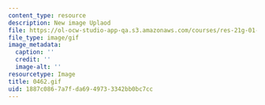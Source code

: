 ```yaml
---
content_type: resource
description: New image Uplaod
file: https://ol-ocw-studio-app-qa.s3.amazonaws.com/courses/res-21g-01-kana-spring-2010/1887c0867a7fda6949733342bb0bc7cc_0462.gif
file_type: image/gif
image_metadata:
  caption: ''
  credit: ''
  image-alt: ''
resourcetype: Image
title: 0462.gif
uid: 1887c086-7a7f-da69-4973-3342bb0bc7cc
---
```

